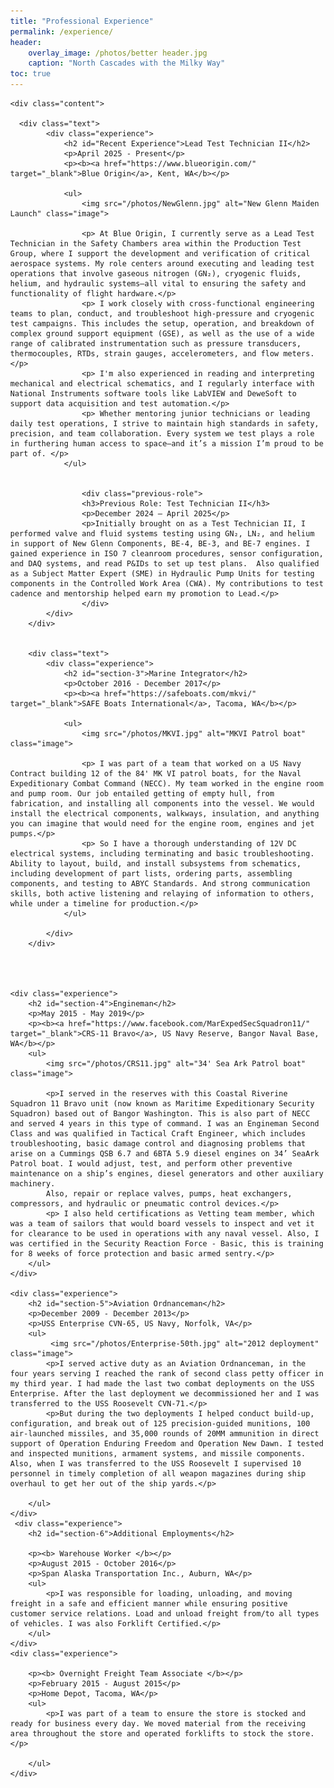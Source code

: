 ```yaml
---
title: "Professional Experience"
permalink: /experience/
header:
    overlay_image: /photos/better header.jpg
    caption: "North Cascades with the Milky Way"
toc: true
---
```


<html>
    <head>
    <title>Professional Experience</title>
    <style>
        body {
            font-family: Arial, sans-serif;
            margin: 0px;
        }
        .experience {
            margin-bottom: 20px;
        }
        .title {
            font-weight: bold;
        }
        .image {
            float: right; /* Float the image to the right */
            width: 375px; /* Set the width of the image as desired */
        }
        .previous-role {
            border-left: 4px solid #0077cc; /* Blue vertical bar */
            padding-left: 1rem;
            margin-top: 1.5rem;
            margin-left: 0.5rem;
        }
        .previous-role h3 {
            margin-top: 0;
            font-size: 1rem;
            font-weight: bold;
        }
    </style>
    </head>
<body>



    <div class="content">

      <div class="text">
            <div class="experience">
                <h2 id="Recent Experience">Lead Test Technician II</h2>
                <p>April 2025 - Present</p>
                <p><b><a href="https://www.blueorigin.com/" target="_blank">Blue Origin</a>, Kent, WA</b></p>

                <ul>
                    <img src="/photos/NewGlenn.jpg" alt="New Glenn Maiden Launch" class="image">

                    <p> At Blue Origin, I currently serve as a Lead Test Technician in the Safety Chambers area within the Production Test Group, where I support the development and verification of critical aerospace systems. My role centers around executing and leading test operations that involve gaseous nitrogen (GN₂), cryogenic fluids, helium, and hydraulic systems—all vital to ensuring the safety and functionality of flight hardware.</p>
                    <p> I work closely with cross-functional engineering teams to plan, conduct, and troubleshoot high-pressure and cryogenic test campaigns. This includes the setup, operation, and breakdown of complex ground support equipment (GSE), as well as the use of a wide range of calibrated instrumentation such as pressure transducers, thermocouples, RTDs, strain gauges, accelerometers, and flow meters.</p>
                    <p> I'm also experienced in reading and interpreting mechanical and electrical schematics, and I regularly interface with National Instruments software tools like LabVIEW and DeweSoft to support data acquisition and test automation.</p>
                    <p> Whether mentoring junior technicians or leading daily test operations, I strive to maintain high standards in safety, precision, and team collaboration. Every system we test plays a role in furthering human access to space—and it’s a mission I’m proud to be part of. </p>
                </ul>
                 
                 
                    <div class="previous-role">
                    <h3>Previous Role: Test Technician II</h3>
                    <p>December 2024 – April 2025</p>
                    <p>Initially brought on as a Test Technician II, I performed valve and fluid systems testing using GN₂, LN₂, and helium in support of New Glenn Components, BE-4, BE-3, and BE-7 engines. I gained experience in ISO 7 cleanroom procedures, sensor configuration, and DAQ systems, and read P&IDs to set up test plans.  Also qualified as a Subject Matter Expert (SME) in Hydraulic Pump Units for testing components in the Controlled Work Area (CWA). My contributions to test cadence and mentorship helped earn my promotion to Lead.</p>
                    </div>
            </div>
        </div>

       
        <div class="text">
            <div class="experience">
                <h2 id="section-3">Marine Integrator</h2>
                <p>October 2016 - December 2017</p>
                <p><b><a href="https://safeboats.com/mkvi/" target="_blank">SAFE Boats International</a>, Tacoma, WA</b></p>

                <ul>
                    <img src="/photos/MKVI.jpg" alt="MKVI Patrol boat" class="image">

                    <p> I was part of a team that worked on a US Navy Contract building 12 of the 84' MK VI patrol boats, for the Naval Expeditionary Combat Command (NECC). My team worked in the engine room and pump room. Our job entailed getting of empty hull, from fabrication, and installing all components into the vessel. We would install the electrical components, walkways, insulation, and anything you can imagine that would need for the engine room, engines and jet pumps.</p>
                    <p> So I have a thorough understanding of 12V DC electrical systems, including terminating and basic troubleshooting. Ability to layout, build, and install subsystems from schematics, including development of part lists, ordering parts, assembling components, and testing to ABYC Standards. And strong communication skills, both active listening and relaying of information to others, while under a timeline for production.</p>
                </ul>
                
            </div>
        </div>
   

 

    <div class="experience">
        <h2 id="section-4">Engineman</h2>
        <p>May 2015 - May 2019</p>
        <p><b><a href="https://www.facebook.com/MarExpedSecSquadron11/" target="_blank">CRS-11 Bravo</a>, US Navy Reserve, Bangor Naval Base, WA</b></p>
        <ul>
            <img src="/photos/CRS11.jpg" alt="34' Sea Ark Patrol boat" class="image">

            <p>I served in the reserves with this Coastal Riverine Squadron 11 Bravo unit (now known as Maritime Expeditionary Security Squadron) based out of Bangor Washington. This is also part of NECC and served 4 years in this type of command. I was an Engineman Second Class and was qualified in Tactical Craft Engineer, which includes troubleshooting, basic damage control and diagnosing problems that arise on a Cummings QSB 6.7 and 6BTA 5.9 diesel engines on 34’ SeaArk Patrol boat. I would adjust, test, and perform other preventive maintenance on a ship’s engines, diesel generators and other auxiliary machinery.
            Also, repair or replace valves, pumps, heat exchangers, compressors, and hydraulic or pneumatic control devices.</p>
            <p> I also held certifications as Vetting team member, which was a team of sailors that would board vessels to inspect and vet it for clearance to be used in operations with any naval vessel. Also, I was certified in the Security Reaction Force - Basic, this is training for 8 weeks of force protection and basic armed sentry.</p>
        </ul>
    </div>

    <div class="experience">
        <h2 id="section-5">Aviation Ordnanceman</h2>
        <p>December 2009 - December 2013</p>
        <p>USS Enterprise CVN-65, US Navy, Norfolk, VA</p>
        <ul>
             <img src="/photos/Enterprise-50th.jpg" alt="2012 deployment" class="image">
            <p>I served active duty as an Aviation Ordnanceman, in the four years serving I reached the rank of second class petty officer in my third year. I had made the last two combat deployments on the USS Enterprise. After the last deployment we decommissioned her and I was transferred to the USS Roosevelt CVN-71.</p>
            <p>But during the two deployments I helped conduct build-up, configuration, and break out of 125 precision-guided munitions, 100 air-launched missiles, and 35,000 rounds of 20MM ammunition in direct support of Operation Enduring Freedom and Operation New Dawn. I tested and inspected munitions, armament systems, and missile components. Also, when I was transferred to the USS Roosevelt I supervised 10 personnel in timely completion of all weapon magazines during ship overhaul to get her out of the ship yards.</p>
            
        </ul>
    </div>
     <div class="experience">
        <h2 id="section-6">Additional Employments</h2>

        <p><b> Warehouse Worker </b></p>
        <p>August 2015 - October 2016</p>
        <p>Span Alaska Transportation Inc., Auburn, WA</p>
        <ul>
            <p>I was responsible for loading, unloading, and moving freight in a safe and efficient manner while ensuring positive customer service relations. Load and unload freight from/to all types of vehicles. I was also Forklift Certified.</p>
        </ul>
    </div>
    <div class="experience">
        
        <p><b> Overnight Freight Team Associate </b></p>
        <p>February 2015 - August 2015</p>
        <p>Home Depot, Tacoma, WA</p>
        <ul>
            <p>I was part of a team to ensure the store is stocked and ready for business every day. We moved material from the receiving area throughout the store and operated forklifts to stock the store.</p>
            
        </ul>
    </div>
